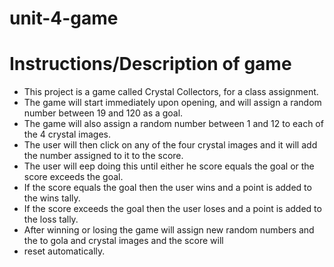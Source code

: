 # unit-4-game

# Instructions/Description of game
* This project is a game called Crystal Collectors, for a class assignment.
* The game will start immediately upon opening, and will assign a random number between 19 and 120 as a goal.
* The game will also assign a random number between 1 and 12 to each of the 4 crystal images.
* The user will then click on any of the four crystal images and it will add the number assigned to it to the score.
* The user will eep doing this until either he score equals the goal or the score exceeds the goal.
* If the score equals the goal then the user wins and a point is added to the wins tally.
* If the score exceeds the goal then the user loses and a point is added to the loss tally.
* After winning or losing the game will assign new random numbers and the to gola and crystal images and the score will
* reset automatically.


